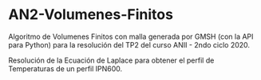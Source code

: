 # AN2-Volumenes-Finitos

Algoritmo de Volumenes Finitos con malla generada por GMSH (con la API para Python) para la resolución del TP2 del curso ANII - 2ndo ciclo 2020.

Resolución de la Ecuación de Laplace para obtener el perfil de Temperaturas de un perfil IPN600.
